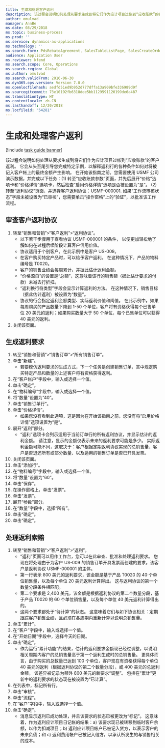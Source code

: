 ```yaml
---
title: 生成和处理客户返利
description: 该过程会说明如何处理从要求生成到将它们作为应计项目过帐到“应收账款”的客户返利。
author: omulvad
manager: AnnBe
ms.date: 08/29/2018
ms.topic: business-process
ms.prod: ''
ms.service: dynamics-ax-applications
ms.technology: ''
ms.search.form: PdsRebateAgreement, SalesTableListPage, SalesCreateOrder, SalesTable, MCRPriceHistory, SalesEditLines,  PdsRebateTableListPage
audience: Application User
ms.reviewer: kfend
ms.search.scope: Core, Operations
ms.search.region: Global
ms.author: omulvad
ms.search.validFrom: 2016-06-30
ms.dyn365.ops.version: Version 7.0.0
ms.openlocfilehash: aedfd51ed9b952d777dffa13a909bfe336989d9f
ms.sourcegitcommit: 73e10192fb6318dee5bb1129591120199de6a487
ms.translationtype: HT
ms.contentlocale: zh-CN
ms.lasthandoff: 12/20/2018
ms.locfileid: "54281"
---
```

# <a name="generate-and-process-customer-rebates"></a>生成和处理客户返利

[!include [task guide banner](../../includes/task-guide-banner.md)]

该过程会说明如何处理从要求生成到将它们作为应计项目过帐到“应收账款”的客户返利。 它会从头至尾引导您完成特定示例，以解释返利行的各种条件如何对将被记入客户帐上的最终金额产生影响。 在开始该指南之前，您需要使用 USMF 公司演示数据，并完成以下任务：(1) 转至“应收账款参数”页面，并先后展开“价格”选项卡和“价格详情”选项卡，然后检查“启用价格详情”选项是否被设置为“是”。 (2) 转至“返利协议”页面，并选择客户返利协议：USMF-000001. 如果“工作流审核状态”字段未被设置为“已审核”，您需要单击“操作窗格”上的“验证”，以批准该工作流程。


## <a name="review-a-customer-rebate-agreement"></a>审查客户返利协议
1. 转至“销售和营销”>“客户返利”>“返利协议”。
    * 以下若干步骤用于查看协议 USMF-000001 的条件， 以便更加轻松地了解如何在过程后续阶段计算客户信用价值。  
    * 协议适用于个别客户，在此示例中是客户 US-009。  
    * 在客户购买特定产品时，可以给予客户返利。 在这种情况下，产品的物料编号是 T0020。   
    * 客户的销售业绩会每周累计，并据此估计返利金额。  
    * “价格源自”的设置是“总额”，这意味着该行的销售额（据此估计要求的付款）未减去行折扣。  
    * “返利换行符类型”字段会显示计算返利的方法。 在这种情况下，销售目标（据此估计返利）被设置为“数量”。   
    * 协议的行会指定返利金额类型、实际返利价值和阈值。 在此示例中，如果每周购买的产品数量下降到 1-50 个单位，客户将有资格获得每个已售单位 20 美元的返利；如果购买数量大于 50 个单位，每个已售单位可以获得 40 美元的返利。  
2. 关闭该页面。

## <a name="generate-rebate-claims"></a>生成返利要求
1. 转至“销售和营销”>“销售订单”>“所有销售订单”。
2. 单击“新建”。
    * 若要模仿返利要求的生成方式，下一个任务是创建销售订单，其中规定购买特定产品和数量的上述客户将有资格获得返利。  
3. 在“客户帐户”字段中，输入或选择一个值。
4. 单击“确定”。
5. 在“物料编号”字段中，输入或选择一个值。
6. 将“数量”设置为“40”。
7. 单击“销售订单行”。
8. 单击“价格详情”。
    * 如果您没有看到此选项，这是因为在开始该指南之前，您没有将“启用价格详情”选项设置为“是”。  
9. 展开“返利”部分。
    * “返利”选项卡会列示适用于当前订单行的所有返利协议，并显示估计的返利金额。 请注意，显示的金额仅表示未来的返利要求可能是多少。 实际返利金额可能不同，这取决于：客户根据定期返利协议实现的总销售量、客户是否退还所有或部分数量、以及适用的销售订单是否已开具发票。  
10. 关闭该页面。
11. 单击“添加行”。
12. 在“物料编号”字段中，输入或选择一个值。
13. 将“数量”设置为“60”。
14. 单击“保存”。
15. 在操作窗格上，单击“发票”。
16. 单击“发票”。
17. 展开“参数”部分。
18. 在“数量”字段中，选择“所有”。
19. 单击“确定”。
20. 单击“确定”。

## <a name="process-rebate-claims"></a>处理返利索赔
1. 转至“销售和营销”>“客户返利”>“返利”。
    * “返利”页面可以用作工作台，您可以在此审查、批准和处理返利要求。 您现在将处理由于为客户 US-009 的销售订单开具发票而创建的要求，该客户是返利协议 USMF-000001 的主体。   
    * 第一行表示 800 美元的返利要求，该金额是基于产品 T0020 的 40 个单位销售量，以及每个单位 20 美元返利计算得出。 这与返利协议的第一个数量分段条件相匹配。  
    * 第二个要求是 2,400 美元，该金额是根据返利协议的第二个数量分段，基于产品 T0020 的 60 个单位销售量，以及每个单位 40 美元返利计算得出的。  
    * 这两个要求都处于“待计算”的状态。 这意味着它们与如下协议相关：定期跟踪客户销售业绩，且必须在各周期内重新计算以说明总销售量。   
2. 单击“累计”。
3. 在“客户”字段中，输入或选择一个值。
4. 在“开始日期”字段中，选择今天的日期。
5. 单击“确定”。
    * 作为运行“累计功能”的结果，估计的返利要求金额现已经过调整，以说明相关周期内客户的总销售量高于第一个返利生成时的总销售量。 更具体而言，由于购买的总数量已达到 100 个单位，客户现在有资格获得每个单位 40 美元的返利（根据返利协议的第二个数量分段），或 400 美元的总返利金额。 该差异被记录为额外 800 美元的新要求“调整”。 包括在“累计”更新中的返利要求的状态现在被设置为“已计算”。   
6. 在列表中，标记所有行。
7. 单击“审核”。
8. 单击“流程”。
9. 在“客户”字段中，输入或选择一个值。
10. 单击“确定”。
    * 消息显示返利已成功处理，并且该要求的状态已被更改为“标记”。 这意味着，作为返利应计项目日记帐的结果：a) 该要求现已被转移到临时客户余额，以作为扣减项目；b) 返利应计项目帐户已被记入贷方，以表示客户的未来负债；和 c) 返利费用帐户已被记入借方，以承认所发生的与销售相关的成本。   

